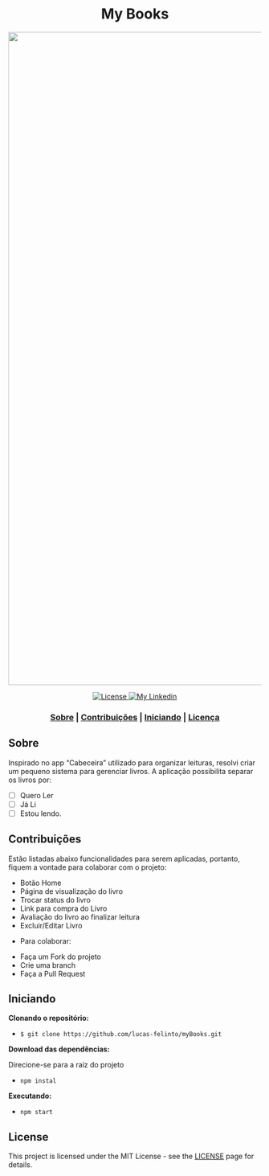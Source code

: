 <h1 align="center">
     My Books
 </h1>

<img src="https://user-images.githubusercontent.com/62717182/81358624-70892700-90ad-11ea-91ce-744718973872.gif" width="1300">
<p align="center">
  <a href="LICENSE" >
    <img alt="License" src="https://img.shields.io/badge/license-MIT-%23F8952D">
  </a>
  
  <a href="https://www.linkedin.com/in/lucas-felinto/" >
    <img alt="My Linkedin" src="https://img.shields.io/badge/lucasfelinto-%230077B5?style=social&logo=linkedin">
  </a>
</p>

<h3 align="center">
 <a href="#sobre">Sobre</a> | <a href="#contribuções">Contribuições</a> | <a href="#iniciando">Iniciando</a> | <a href="#license">Licença</a> 
</h3>

## Sobre
Inspirado no app “Cabeceira” utilizado para organizar leituras, resolvi criar um pequeno sistema para gerenciar livros. A aplicação possibilita separar os livros por: 
- [ ] Quero Ler
- [ ] Já Li
- [ ] Estou lendo.

## Contribuições

Estão listadas abaixo funcionalidades para serem aplicadas, portanto, fiquem a vontade para colaborar com o projeto:

- Botão Home
- Página de visualização do livro 
- Trocar status do livro 
- Link para compra do Livro
- Avaliação do livro ao finalizar leitura
- Excluir/Editar Livro

* Para colaborar:
- Faça um Fork do projeto
- Crie uma branch
- Faça a Pull Request

## Iniciando

<b>Clonando o repositório:</b>
- ```$ git clone https://github.com/lucas-felinto/myBooks.git```

<b>Download das dependências:</b>
<p>Direcione-se para a raíz do projeto</p>

- ```npm instal```

<b>Executando:</b>
- `npm start`


## License

This project is licensed under the MIT License - see the [LICENSE](https://opensource.org/licenses/MIT) page for details.

